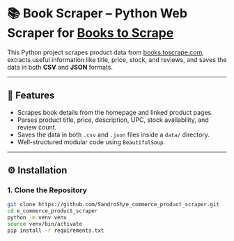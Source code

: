 # 📚 Book Scraper – Python Web Scraper for [Books to Scrape](https://books.toscrape.com/)

This Python project scrapes product data from [books.toscrape.com](https://books.toscrape.com/), extracts useful information like title, price, stock, and reviews, and saves the data in both **CSV** and **JSON** formats.

---

## 🚀 Features

- Scrapes book details from the homepage and linked product pages.
- Parses product title, price, description, UPC, stock availability, and review count.
- Saves the data in both `.csv` and `.json` files inside a `data/` directory.
- Well-structured modular code using `BeautifulSoup`.

---
## ⚙️ Installation

### 1. Clone the Repository
```bash
git clone https://github.com/SandroSh/e_commerce_product_scraper.git
cd e_commerce_product_scraper
python -m venv venv
source venv/bin/activate
pip install -r requirements.txt
